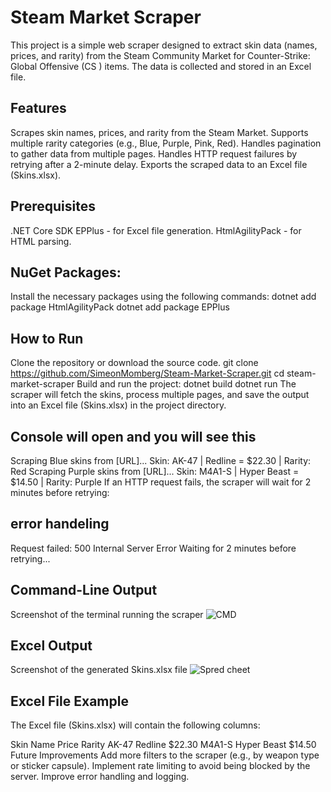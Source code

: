 # Steam Market Scraper
This project is a simple web scraper designed to extract skin data (names, prices, and rarity) from the Steam Community Market for Counter-Strike: Global Offensive (CS
) items. The data is collected and stored in an Excel file.

## Features
Scrapes skin names, prices, and rarity from the Steam Market.
Supports multiple rarity categories (e.g., Blue, Purple, Pink, Red).
Handles pagination to gather data from multiple pages.
Handles HTTP request failures by retrying after a 2-minute delay.
Exports the scraped data to an Excel file (Skins.xlsx).

## Prerequisites
.NET Core SDK
EPPlus - for Excel file generation.
HtmlAgilityPack - for HTML parsing.

## NuGet Packages:
Install the necessary packages using the following commands:
dotnet add package HtmlAgilityPack
dotnet add package EPPlus

## How to Run
Clone the repository or download the source code.
git clone https://github.com/SimeonMomberg/Steam-Market-Scraper.git
cd steam-market-scraper
Build and run the project:
dotnet build
dotnet run
The scraper will fetch the skins, process multiple pages, and save the output into an Excel file (Skins.xlsx) in the project directory.

## Console will open and you will see this
Scraping Blue skins from [URL]...
Skin: AK-47 | Redline = $22.30 | Rarity: Red
Scraping Purple skins from [URL]...
Skin: M4A1-S | Hyper Beast = $14.50 | Rarity: Purple
If an HTTP request fails, the scraper will wait for 2 minutes before retrying:

## error handeling
Request failed: 500 Internal Server Error
Waiting for 2 minutes before retrying...

## Command-Line Output
Screenshot of the terminal running the scraper
![CMD](https://github.com/user-attachments/assets/73697504-5a18-4e91-8dc3-42b980acd801)


## Excel Output
Screenshot of the generated Skins.xlsx file
![Spred cheet](https://github.com/user-attachments/assets/bc14571d-d93b-49c8-8814-e921564ee99f)


## Excel File Example
The Excel file (Skins.xlsx) will contain the following columns:

Skin Name	Price	Rarity
AK-47	Redline	$22.30
M4A1-S	Hyper Beast	$14.50
Future Improvements
Add more filters to the scraper (e.g., by weapon type or sticker capsule).
Implement rate limiting to avoid being blocked by the server.
Improve error handling and logging.
